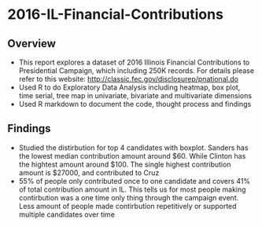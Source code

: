 # 2016-IL-Financial-Contributions

## Overview
- This report explores a dataset of 2016 Illinois Financial Contributions to Presidential Campaign, which including 250K records. For details please refer to this website: http://classic.fec.gov/disclosurep/pnational.do
- Used R to do Exploratory Data Analysis including heatmap, box plot, time serial, tree map in univariate, bivariate and multivariate dimensions
- Used R markdown to document the code, thought process and findings

## Findings
- Studied the distirbution for top 4 candidates with boxplot. Sanders has the lowest median contribution amount around $60. While Clinton has the hightest amount around $100. The single highest contribution amount is $27000, and contributed to Cruz
- 55% of people only contributed once to one candidate and covers 41% of total contribution amount in IL. This tells us for most people making contirbution was a one time only thing through the campaign event. Less amount of people made contirbution repetitively or supported multiple candidates over time
